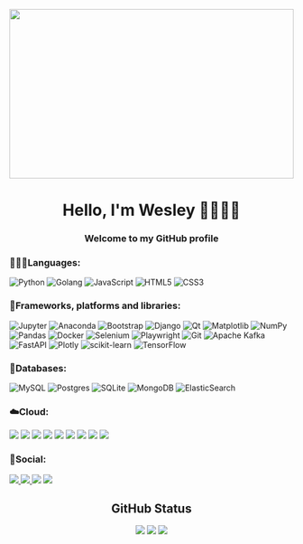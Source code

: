 <p align='center'><img src='https://i.pinimg.com/originals/83/b8/09/83b809857acd41a7bad4935b4734f9fc.gif' width='100%' height='300'></p>
<h1 align='center'>Hello, I'm Wesley 🖖👨🏾‍💻</h1>
<h3 align='center'>Welcome to my GitHub profile</h3>

<h3>👨🏾‍💻Languages:</h3>

![Python](https://img.shields.io/badge/python-3670A0?style=for-the-badge&logo=python&logoColor=ffffff)
![Golang](https://img.shields.io/badge/Go-00ADD8?style=for-the-badge&logo=go&logoColor=white)
![JavaScript](https://img.shields.io/badge/javascript-%23323330.svg?style=for-the-badge&logo=javascript&logoColor=%23F7DF1E)
![HTML5](https://img.shields.io/badge/html5-%23E34F26.svg?style=for-the-badge&logo=html5&logoColor=white)
![CSS3](https://img.shields.io/badge/css3-%231572B6.svg?style=for-the-badge&logo=css3&logoColor=white)

<h3>🔧Frameworks, platforms and libraries:</h3>

![Jupyter](https://img.shields.io/badge/Jupyter-F37626.svg?&style=for-the-badge&logo=Jupyter&logoColor=white)
![Anaconda](https://img.shields.io/badge/Anaconda-%2344A833.svg?style=for-the-badge&logo=anaconda&logoColor=white)
![Bootstrap](https://img.shields.io/badge/bootstrap-%23563D7C.svg?style=for-the-badge&logo=bootstrap&logoColor=white)
![Django](https://img.shields.io/badge/django-%23092E20.svg?style=for-the-badge&logo=django&logoColor=white)
![Qt](https://img.shields.io/badge/Qt-%23217346.svg?style=for-the-badge&logo=Qt&logoColor=white)
![Matplotlib](https://img.shields.io/badge/Matplotlib-%23ffffff.svg?style=for-the-badge&logo=Matplotlib&logoColor=black)
![NumPy](https://img.shields.io/badge/numpy-%23013243.svg?style=for-the-badge&logo=numpy&logoColor=white)
![Pandas](https://img.shields.io/badge/pandas-%23150458.svg?style=for-the-badge&logo=pandas&logoColor=white)
![Docker](https://img.shields.io/badge/docker-%230db7ed.svg?style=for-the-badge&logo=docker&logoColor=white)
![Selenium](https://img.shields.io/badge/-selenium-%43B02A?style=for-the-badge&logo=selenium&logoColor=white)
![Playwright](https://img.shields.io/badge/Playwright-45ba4b?style=for-the-badge&logo=Playwright&logoColor=white)
![Git](https://img.shields.io/badge/git-%23F05033.svg?style=for-the-badge&logo=git&logoColor=white)
![Apache Kafka](https://img.shields.io/badge/Apache%20Kafka-000?style=for-the-badge&logo=apachekafka)
![FastAPI](https://img.shields.io/badge/FastAPI-005571?style=for-the-badge&logo=fastapi)
![Plotly](https://img.shields.io/badge/Plotly-%233F4F75.svg?style=for-the-badge&logo=plotly&logoColor=white)
![scikit-learn](https://img.shields.io/badge/scikit--learn-%23F7931E.svg?style=for-the-badge&logo=scikit-learn&logoColor=white)
![TensorFlow](https://img.shields.io/badge/TensorFlow-%23FF6F00.svg?style=for-the-badge&logo=TensorFlow&logoColor=white)


<h3>💾Databases:</h3>

![MySQL](https://img.shields.io/badge/mysql-%2300f.svg?style=for-the-badge&logo=mysql&logoColor=black)
![Postgres](https://img.shields.io/badge/postgres-%23316192.svg?style=for-the-badge&logo=postgresql&logoColor=white)
![SQLite](https://img.shields.io/badge/sqlite-%2307405e.svg?style=for-the-badge&logo=sqlite&logoColor=white)
![MongoDB](https://img.shields.io/badge/MongoDB-%234ea94b.svg?style=for-the-badge&logo=mongodb&logoColor=white)
![ElasticSearch](https://img.shields.io/badge/Elastic_Search-005571?style=for-the-badge&logo=elasticsearch&logoColor=white)


<h3>☁️Cloud:</h3>

<div>
	<img src="https://img.shields.io/badge/github%20pages-121013?style=for-the-badge&logo=github&logoColor=white">
	<img src="https://img.shields.io/badge/Railway-131415?style=for-the-badge&logo=railway&logoColor=white">
	<img src="https://img.shields.io/badge/Amazon_AWS-FF9900?style=for-the-badge&logo=amazonaws&logoColor=white">
	<img src="https://img.shields.io/badge/Ansible-000000?style=for-the-badge&logo=ansible&logoColor=white">
	<img src="https://img.shields.io/badge/Azure_DevOps-0078D7?style=for-the-badge&logo=azure-devops&logoColor=white">
	<img src="https://img.shields.io/badge/Google_Cloud-4285F4?style=for-the-badge&logo=google-cloud&logoColor=white">
	<img src="https://img.shields.io/badge/Jenkins-49728B?style=for-the-badge&logo=jenkins&logoColor=white">
	<img src="https://img.shields.io/badge/Kubernetes-3069DE?style=for-the-badge&logo=kubernetes&logoColor=white">
	<img src="https://img.shields.io/badge/Terraform-7B42BC?style=for-the-badge&logo=terraform&logoColor=white">
</div>

<h3>📱Social:</h3>

<div>
	<a href="https://www.linkedin.com/in/wesley-breno-ba2b33208/" target="_blank">
		<img src="https://img.shields.io/badge/LinkedIn-0077B5?style=for-the-badge&logo=linkedin&logoColor=white">
	</a>
	<a href="https://www.instagram.com/_wesleybreno_/" target="_blank">
		<img src="https://img.shields.io/badge/Instagram-E4405F?style=for-the-badge&logo=instagram&logoColor=white">
	</a>	
	<a href="https://www.duolingo.com/profile/_wesleybreno_" target="_blank"><img src="https://img.shields.io/badge/Duolingo-58CC02?style=for-the-badge&logo=Duolingo&logoColor=white"></a>
	<a href="https://wesley-breno.github.io/Portfolio/" target="_blank"><img src="https://img.shields.io/badge/Portfolio-255E63?style=for-the-badge&logo=About.me&logoColor=white"></a>
</div>

<h2 align="center">GitHub Status</h2>
<p align="center">
	<img src="https://github-readme-stats.vercel.app/api?username=Wesley-Breno&theme=midnight-purple&count_private=true"/>
	<img src="https://streak-stats.demolab.com?user=Wesley-Breno&theme=midnight-purple&border_radius=&date_format=j%2Fn%5B%2FY%5D"/>
	<img src="https://github-readme-stats.vercel.app/api/top-langs/?username=Wesley-Breno&theme=midnight-purple&layout=donut&hide=jupyter%20notebook"/>    
</p>
